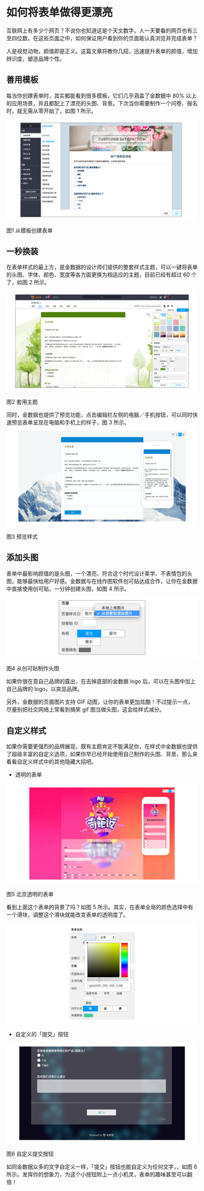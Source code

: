 # 如何将表单做得更漂亮

互联网上有多少个网页？不说你也知道这是个天文数字。人一天要看的网页也有三至四位数。在这些页面之中，如何保证用户看到你的页面能认真浏览并完成表单？

人是视觉动物，颜值即是正义。这篇文章将教你几招，迅速提升表单的颜值，增加辨识度，塑造品牌个性。

## 善用模板

每当你创建表单时，其实都能看到很多模板，它们几乎涵盖了金数据中 80% 以上的应用场景，并且都配上了漂亮的头图、背景。下次当你需要制作一个问卷、报名时，就无需从零开始了，如图 1 所示。

![](/assets/从模板创建.png)

图1 从模板创建表单

## 一秒换装

在表单样式的最上方，是金数据的设计师们提供的整套样式主题，可以一键将表单的头图、字体、颜色、宽度等各方面更换为相适应的主题，目前已经有超过 60 个了，如图 2 所示。

![](/assets/全局样式.png)

图2 套用主题

同时，金数据也提供了预览功能，点击编辑栏左侧的电脑／手机按钮，可以同时快速预览表单呈现在电脑和手机上的样子，图 3 所示。
![](/assets/样式预览.png)

图3 预览样式

## 添加头图

表单中最影响颜值的是头图，一个漂亮、符合这个时代设计美学、不表情包的头图，能够最快给用户好感。金数据与在线作图软件创可贴达成合作，让你在金数据中直接使用创可贴，一分钟创建头图，如图 4 所示。

![](/assets/从创客贴添加.png)

图4 从创可贴制作头图

如果你很在意自己品牌的露出，在去掉底部的金数据 logo 后，可以在头图中加上自己品牌的 logo，以突显品牌。

另外，金数据的页眉图片支持 GIF 动图，让你的表单更加炫酷！不过提示一点，尽量别把社交网络上常看到搞笑 gif 图当做头图，这会给样式减分。

## 自定义样式

如果你需要更强烈的品牌展现，既有主题肯定不能满足你，在样式中金数据也提供了超级丰富的自定义选项，如果你早已经开始使用自己制作的头图、背景，那么来看看自定义样式中的其他隐藏大招吧。

* 透明的表单

![](/assets/表单透明.png)

图5 北京透明的表单

看到上面这个表单的背景了吗？如图 5 所示。其实，在表单全局的颜色选择中有一个滑块，调整这个滑块就能改变表单的透明度了。

![](/assets/表单透明调节.png)

* 自定义的「提交」按钮

![](/assets/提交按钮.png)

图6 自定义提交按钮

如同金数据众多的文字自定义一样，「提交」按钮也能自定义为任何文字，，如图 6 所示。发挥你的想象力，为这个小按钮附上一点小机灵，表单的趣味甚至可以翻倍！

